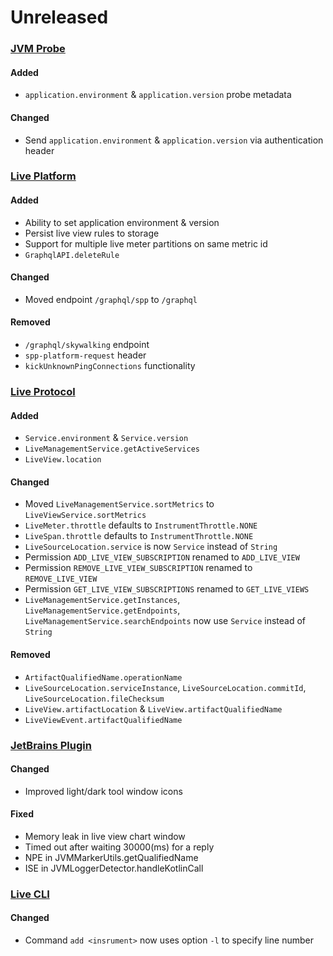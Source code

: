 # Unreleased

### [JVM Probe](https://github.com/sourceplusplus/probe-jvm)

#### Added
- `application.environment` & `application.version` probe metadata

#### Changed
- Send `application.environment` & `application.version` via authentication header

### [Live Platform](https://github.com/sourceplusplus/sourceplusplus)

#### Added
- Ability to set application environment & version
- Persist live view rules to storage
- Support for multiple live meter partitions on same metric id
- `GraphqlAPI.deleteRule`

#### Changed
- Moved endpoint `/graphql/spp` to `/graphql`

#### Removed
- `/graphql/skywalking` endpoint
- `spp-platform-request` header
- `kickUnknownPingConnections` functionality

### [Live Protocol](https://github.com/sourceplusplus/protocol)

#### Added
- `Service.environment` & `Service.version`
- `LiveManagementService.getActiveServices`
- `LiveView.location`

#### Changed
- Moved `LiveManagementService.sortMetrics` to `LiveViewService.sortMetrics`
- `LiveMeter.throttle` defaults to `InstrumentThrottle.NONE`
- `LiveSpan.throttle` defaults to `InstrumentThrottle.NONE`
- `LiveSourceLocation.service` is now `Service` instead of `String`
- Permission `ADD_LIVE_VIEW_SUBSCRIPTION` renamed to `ADD_LIVE_VIEW`
- Permission `REMOVE_LIVE_VIEW_SUBSCRIPTION` renamed to `REMOVE_LIVE_VIEW`
- Permission `GET_LIVE_VIEW_SUBSCRIPTIONS` renamed to `GET_LIVE_VIEWS`
- `LiveManagementService.getInstances`, `LiveManagementService.getEndpoints`, `LiveManagementService.searchEndpoints` now use `Service` instead of `String`

#### Removed
- `ArtifactQualifiedName.operationName`
- `LiveSourceLocation.serviceInstance`, `LiveSourceLocation.commitId`, `LiveSourceLocation.fileChecksum`
- `LiveView.artifactLocation` & `LiveView.artifactQualifiedName`
- `LiveViewEvent.artifactQualifiedName`

### [JetBrains Plugin](https://github.com/sourceplusplus/interface-jetbrains)

#### Changed
- Improved light/dark tool window icons

#### Fixed
- Memory leak in live view chart window
- Timed out after waiting 30000(ms) for a reply
- NPE in JVMMarkerUtils.getQualifiedName
- ISE in JVMLoggerDetector.handleKotlinCall

### [Live CLI](https://github.com/sourceplusplus/interface-cli)

#### Changed
- Command `add <insrument>` now uses option `-l` to specify line number 
